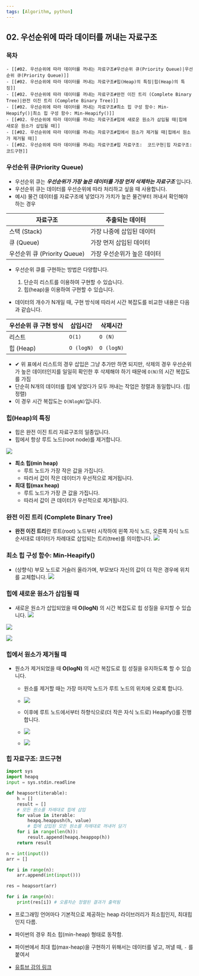 ```yaml
---
tags: [Algorithm, python]
---
```


## 02. 우선순위에 따라 데이터를 꺼내는 자료구조

### 목차
```ad-note
- [[#02. 우선순위에 따라 데이터를 꺼내는 자료구조#우선순위 큐(Priority Queue)|우선순위 큐(Priority Queue)]]
- [[#02. 우선순위에 따라 데이터를 꺼내는 자료구조#힙(Heap)의 특징|힙(Heap)의 특징]]
- [[#02. 우선순위에 따라 데이터를 꺼내는 자료구조#완전 이진 트리 (Complete Binary Tree)|완전 이진 트리 (Complete Binary Tree)]]
- [[#02. 우선순위에 따라 데이터를 꺼내는 자료구조#최소 힙 구성 함수: Min-Heapify()|최소 힙 구성 함수: Min-Heapify()]]
- [[#02. 우선순위에 따라 데이터를 꺼내는 자료구조#힙에 새로운 원소가 삽입될 때|힙에 새로운 원소가 삽입될 때]]
- [[#02. 우선순위에 따라 데이터를 꺼내는 자료구조#힙에서 원소가 제거될 때|힙에서 원소가 제거될 때]]
- [[#02. 우선순위에 따라 데이터를 꺼내는 자료구조#힙 자료구조:  코드구현|힙 자료구조:  코드구현]]
```


### 우선순위 큐(Priority Queue)

- 우선순위 큐는 ***우선순위가 가장 높은 데이터를 가장 먼저 삭제하는 자료구조*** 입니다.
- 우선순위 큐는 데이터를 우선순위에 따라 처리하고 싶을 때 사용합니다.
- 예시) 물건 데이터를 자료구조에 넣었다가 가치가 높은 물건부터 꺼내서 확인해야 하는 경우

| 자료구조                     | 추출되는 데이터             |
| ---------------------------- | --------------------------- |
| 스택 (Stack)                 | 가장 나중에 삽입된 데이터   |
| 큐 (Queue)                   | 가장 먼저 삽입된 데이터     |
| 우선순위 큐 (Priority Queue) | 가장 우선순위가 높은 데이터 |


- 우선순위 큐를 구현하는 방법은 다양합니다. 
	1) 단순히 리스트를 이용하여 구현할 수 있습니다.
	2) 힙(heap)을 이용하여 구현할 수 있습니다. 

- 데이터의 개수가 N개일 때, 구현 방식에 따라서 시간 복잡도를 비교한 내용은 다음과 같습니다. 

| 우선순위 큐 구현 방식 | 삽입시간   | 삭제시간   |
| --------------------- | ---------- | ---------- |
| 리스트                | `O(1)`     | `O (N)`    |
| 힙 (Heap)             | `O (logN)` | `O (logN)` |

- ✔ 위 표에서 리스트의 경우 삽입은 그냥 추가만 하면 되지만, 삭제의 경우 우선순위가 높은 데이터인지를 일일히 확인한 후 삭제해야 하기 때문에 `O(N)`의 시간 복잡도를 가짐
- 단순히 N개의 데이터를 힙에 넣었다가 모두 꺼내는 작업은 정렬과 동일합니다. (힙 정렬)
- 이 경우 시간 복잡도는 `O(NlogN)`입니다.



### 힙(Heap)의 특징
- 힙은 완전 이진 트리 자료구조의 일종입니다. 
- 힙에서 항상 루트 노드(root node)를 제거합니다.

![](assets/02.%20Priority%20Queue.png)

- **최소 힙(min heap)**
	- 루트 노드가 가장 작은 값을 가집니다.
	- 따라서 값이 작은 데이터가 우선적으로 제거됩니다.
- **최대 힙(max heap)**
	- 루트 노드가 가장 큰 값을 가집니다. 
	- 따라서 값이 큰 데이터가 우선적으로 제거됩니다. 



### 완전 이진 트리 (Complete Binary Tree)
- **완전 이진 트리**란 루트(root) 노드부터 시작하여 왼쪽 자식 노드, 오른쪽 자식 노드 순서대로 데이터가 차례대로 삽입되는 트리(tree)를 의미합니다. 
![](assets/02.%20Priority%20Queue-1.png)

### 최소 힙 구성 함수: Min-Heapify()
- (상향식) 부모 노드로 거슬러 올라가며, 부모보다 자신의 값이 더 작은 경우에 위치를 교체합니다. 
![](assets/02.%20Priority%20Queue-2.png)

### 힙에 새로운 원소가 삽입될 때
- 새로운 원소가 삽입되었을 때 **O(logN)** 의 시간 복잡도로 힙 성질을 유지할 수 있습니다. 
![](assets/02.%20Priority%20Queue-3.png)

![](assets/02.%20Priority%20Queue-4.png)

![](assets/02.%20Priority%20Queue-5.png)


### 힙에서 원소가 제거될 때
- 원소가 제거되었을 때 **O(logN)** 의 시간 복잡도로 힙 성질을 유지하도록 할 수 있습니다. 
	- 원소를 제거할 때는 가장 마지막 노드가 루트 노드의 위치에 오로록 합니다. 
	- ![](assets/02.%20Priority%20Queue-6.png)
	- 이후에 루트 노드에서부터 하향식으로(더 작은 자식 노드로) Heapify()를 진행합니다. 
	- ![](assets/02.%20Priority%20Queue-7.png)

	- ![](assets/02.%20Priority%20Queue-8.png)


### 힙 자료구조:  코드구현
```python
import sys
import heapq
input = sys.stdin.readline

def heapsort(iterable):
    h = []
    result = []
    # 모든 원소를 차례대로 힙에 삽입
    for value in iterable:
        heapq.heappush(h, value)
        # 힙에 삽입된 모든 원소를 차례대로 꺼내어 담기
    for i in range(len(h)):
        result.append(heapq.heappop(h))
    return result

n = int(input())
arr = []

for i in range(n):
    arr.append(int(input()))

res = heapsort(arr)

for i in range(n):
    print(res[i]) # 오름차순 정렬된 결과가 출력됨
```

- 프로그래밍 언어마다 기본적으로 제공하는 heap 라이브러리가 최소힙인지, 최대힙인지 다름.
- 파이썬의 경우 최소 힙(min-heap) 형태로 동작함.
- 파이썬에서 최대 힙(max-heap)을 구현하기 위해서는 데이터를 넣고, 꺼낼 때, `-` 를 붙여서

- [유튜브 강의 링크](https://youtu.be/AjFlp951nz0)
